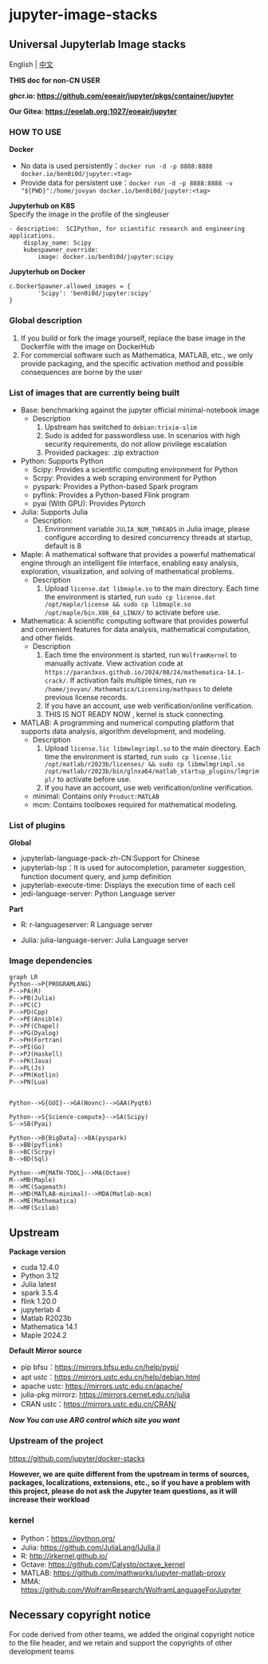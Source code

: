 # jupyter-image-stacks

## Universal Jupyterlab Image stacks

English | [中文](README_CN.md)

**THIS doc for non-CN USER**

**ghcr.io: https://github.com/eoeair/jupyter/pkgs/container/jupyter**

**Our Gitea: https://eoelab.org:1027/eoeair/jupyter**

### HOW TO USE
**Docker**
* No data is used persistently：`docker run -d -p 8888:8888 docker.io/ben0i0d/jupyter:<tag>`  
* Provide data for persistent use：`docker run -d -p 8888:8888 -v "${PWD}":/home/jovyan docker.io/ben0i0d/jupyter:<tag>`

**Jupyterhub on K8S**  
Specify the image in the profile of the singleuser
```
- description:  SCIPython, for scientific research and engineering applications.
    display_name: Scipy
    kubespawner_override:
        image: docker.io/ben0i0d/jupyter:scipy
```

**Jupyterhub on Docker**
```
c.DockerSpawner.allowed_images = {
        'Scipy': 'ben0i0d/jupyter:scipy'
}
```
### Global description
1. If you build or fork the image yourself, replace the base image in the Dockerfile with the image on DockerHub
2. For commercial software such as Mathematica, MATLAB, etc., we only provide packaging, and the specific activation method and possible consequences are borne by the user
### List of images that are currently being built
* Base: benchmarking against the jupyter official minimal-notebook image
    * Description
        1. Upstream has switched to `debian:trixie-slim`
        2. Sudo is added for passwordless use. In scenarios with high security requirements, do not allow privilege escalation
        3. Provided packages: .zip extraction
* Python: Supports Python
    * Scipy: Provides a scientific computing environment for Python
    * Scrpy: Provides a web scraping environment for Python
    * pyspark: Provides a Python-based Spark program
    * pyflink: Provides a Python-based Flink program
    * pyai (With GPU): Provides Pytorch
* Julia: Supports Julia
    * Description:
        1. Environment variable `JULIA_NUM_THREADS` in Julia image, please configure according to desired concurrency threads at startup, default is 8
* Maple: A mathematical software that provides a powerful mathematical engine through an intelligent file interface, enabling easy analysis, exploration, visualization, and solving of mathematical problems.
    * Description
        1. Upload `license.dat libmaple.so` to the main directory. Each time the environment is started, run `sudo cp license.dat /opt/maple/license && sudo cp libmaple.so /opt/maple/bin.X86_64_LINUX/` to activate before use.
* Mathematica: A scientific computing software that provides powerful and convenient features for data analysis, mathematical computation, and other fields.
    * Description
        1. Each time the environment is started, run `WolframKernel` to manually activate. View activation code at `https://paran3xus.github.io/2024/08/24/mathematica-14.1-crack/`. If activation fails multiple times, run `rm /home/jovyan/.Mathematica/Licensing/mathpass` to delete previous license records.
        2. If you have an account, use web verification/online verification.
        3. THIS IS NOT READY NOW , kernel is stuck connecting.
* MATLAB: A programming and numerical computing platform that supports data analysis, algorithm development, and modeling.
    * Description
        1. Upload `license.lic libmwlmgrimpl.so` to the main directory. Each time the environment is started, run `sudo cp license.lic /opt/matlab/r2023b/licenses/ && sudo cp libmwlmgrimpl.so /opt/matlab/r2023b/bin/glnxa64/matlab_startup_plugins/lmgrimpl/` to activate before use.
        2. If you have an account, use web verification/online verification.
    * minimal: Contains only `Product:MATLAB`
    * mcm: Contains toolboxes required for mathematical modeling.


### List of plugins

**Global**
* jupyterlab-language-pack-zh-CN:Support for Chinese
* jupyterlab-lsp：It is used for autocompletion, parameter suggestion, function document query, and jump definition
* jupyterlab-execute-time: Displays the execution time of each cell
* jedi-language-server: Python Language server

**Part**

* R: r-languageserver: R Language server

* Julia: julia-language-server: Julia Language server

### Image dependencies
```mermaid
graph LR
Python-->P{PROGRAMLANG}
P-->PA(R)
P-->PB(Julia)
P-->PC(C)
P-->PD(Cpp)
P-->PE(Ansible)
P-->PF(Chapel)
P-->PG(Dyalog)
P-->PH(Fortran)
P-->PI(Go)
P-->PJ(Haskell)
P-->PK(Java)
P-->PL(Js)
P-->PM(Kotlin)
P-->PN(Lua)


Python-->G{GUI}-->GA(Novnc)-->GAA(Pyqt6)

Python-->S{Science-compute}-->SA(Scipy)
S-->SB(Pyai)

Python-->B{BigData}-->BA(pyspark)
B-->BB(pyflink)
B-->BC(Scrpy)
B-->BD(Sql)

Python-->M{MATH-TOOL}-->MA(Octave)
M-->MB(Maple)
M-->MC(Sagemath)
M-->MD(MATLAB-minimal)-->MDA(Matlab-mcm)
M-->ME(Mathematica)
M-->MF(Scilab)
```

## Upstream

**Package version**
* cuda 12.4.0
* Python 3.12
* Julia latest
* spark 3.5.4
* flink 1.20.0
* jupyterlab 4
* Matlab R2023b
* Mathematica 14.1
* Maple 2024.2

**Default Mirror source**
* pip bfsu：https://mirrors.bfsu.edu.cn/help/pypi/
* apt ustc：https://mirrors.ustc.edu.cn/help/debian.html
* apache ustc: https://mirrors.ustc.edu.cn/apache/
* julia-pkg mirrorz: https://mirrors.cernet.edu.cn/julia
* CRAN ustc：https://mirrors.ustc.edu.cn/CRAN/

***Now You can use ARG control which site you want***

### Upstream of the project
https://github.com/jupyter/docker-stacks

**However, we are quite different from the upstream in terms of sources, packages, localizations, extensions, etc., so if you have a problem with this project, please do not ask the Jupyter team questions, as it will increase their workload**

### kernel
* Python：https://ipython.org/
* Julia: https://github.com/JuliaLang/IJulia.jl
* R: http://irkernel.github.io/
* Octave: https://github.com/Calysto/octave_kernel
* MATLAB: https://github.com/mathworks/jupyter-matlab-proxy
* MMA: https://github.com/WolframResearch/WolframLanguageForJupyter

## Necessary copyright notice
For code derived from other teams, we added the original copyright notice to the file header, and we retain and support the copyrights of other development teams